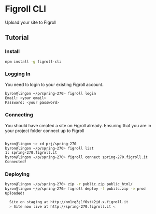 # Figroll CLI

Upload your site to Figroll

## Tutorial

### Install

```bash
npm install -g figroll-cli
```

### Logging In

You need to login to your existing Figroll account.

```bash
byron@lingon ~/p/spring-270> figroll login
Email: <your email>
Password: <your password>
```

### Connecting

You should have created a site on Figroll already. Ensuring that
you are in your project folder connect up to Figroll

```bash

byron@lingon ~> cd prj/spring-270
byron@lingon ~/p/spring-270> figroll list
1: spring-270.figroll.it
byron@lingon ~/p/spring-270> figroll connect spring-270.figroll.it
Connected!
```

### Deploying

```bash
byron@lingon ~/p/spring-270> zip -r public.zip public_html/
byron@lingon ~/p/spring-270> figroll deploy -f pubilc.zip -e prod
Uploaded!

  Site on staging at http://nm1rq3j1f6stk2jd.x.figroll.it
  > Site now live at http://spring-270.figroll.it <
```
